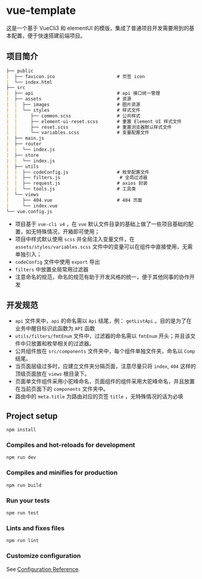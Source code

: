 # vue-template
这是一个基于 VueCli3 和 elementUI 的模版，集成了普通项目开发需要用到的基本配置，便于快速搭建前端项目。

## 项目简介
```md
├── public
|  ├── favicon.ico                       # 页签 icon
|  └── index.html
├── src
|  ├── api                               # api 接口统一管理
|  ├── assets                            # 资源
|  |  ├── images                         # 图片资源
|  |  └── styles                         # 样式文件
|  |     ├── common.scss                 # 公共样式
|  |     ├── element-ui-reset.scss       # 重置 Element UI 样式文件
|  |     ├── reset.scss                  # 重置浏览器默认样式文件
|  |     └── variables.scss              # 变量配置文件
|  ├── main.js
|  ├── router
|  |  └── index.js
|  ├── store
|  |  └── index.js
|  ├── utils
|  |  ├── codeConfig.js                  # 枚举配置文件
|  |  ├── filters.js                      # 全局过滤器
|  |  ├── request.js                     # axios 封装
|  |  └── tools.js                       # 工具类
|  └── views
|     ├── 404.vue                        # 404 页面
|     └── index.vue
└── vue.config.js
```

 - 项目基于 `vue-cli v4` ，在 `vue` 默认文件目录的基础上做了一些项目基础的配置，如无特殊情况，开箱即可使用；
 - 项目中样式默认使用 `scss` 并全局注入变量文件，在 `assets/styles/variables.scss` 文件中的变量可以在组件中直接使用，无需单独引入；
 - `codeConfig` 文件中使用 `export` 导出
 - `filters` 中放置全局常用过滤器
 - 注意命名的规范，命名的规范有助于开发风格的统一，便于其他同事的协作开发

## 开发规范

 - `api` 文件夹中，`api` 的命名需以 `Api` 结尾，例： `getListApi` 。目的是为了在业务中醒目标识此函数为 `API` 函数
 - `utils/filters/fmtEnum` 文件中，过滤器的命名需以 `fmtEnum` 开头；并且该文件中只放置和枚举相关的过滤器。
 - 公共组件放在 `src/components` 文件夹中，每个组件单独文件夹，命名以 `Comp` 结尾。
 - 当页面层级过多时，应建立文件夹分隔页面，注意尽量只将 `index`, `404` 这样的顶级页面放在 `views` 根目录下。
 - 页面单文件组件采用小驼峰命名，页面组件的组件采用大驼峰命名，并且放置在当前页面下的 `components` 文件夹中。
 - 路由中的 `meta.title` 为路由对应的页签 `title` ，无特殊情况的话为必填

## Project setup
```
npm install
```

### Compiles and hot-reloads for development
```
npm run dev
```

### Compiles and minifies for production
```
npm run build
```

### Run your tests
```
npm run test
```

### Lints and fixes files
```
npm run lint
```

### Customize configuration
See [Configuration Reference](https://cli.vuejs.org/config/).

